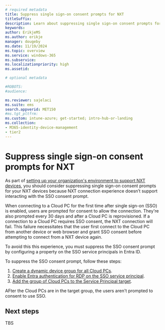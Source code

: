 ```yaml
---
# required metadata
title: Suppress single sign-on consent prompts for NXT
titleSuffix:
description: Learn about suppressing single sign-on consent prompts for NXT
keywords:
author: ErikjeMS  
ms.author: erikje
manager: dougeby
ms.date: 11/19/2024
ms.topic: overview
ms.service: windows-365
ms.subservice:
ms.localizationpriority: high
ms.assetid: 

# optional metadata

#ROBOTS:
#audience:

ms.reviewer: sajelaci
ms.suite: ems
search.appverid: MET150
#ms.tgt_pltfrm:
ms.custom: intune-azure; get-started; intro-hub-or-landing
ms.collection:
- M365-identity-device-management
- tier2
---
```


# Suppress single sign-on consent prompts for NXT

As part of [setting up your organization's environment to support NXT devices](deployment-overview.md), you should consider suppressing single sign-on consent prompts for your NXT devices because NXT connection experience doesn’t support interacting with the SSO consent prompt.

When connecting to a Cloud PC for the first time after single sign-on (SSO) is enabled, users are prompted for consent to allow the connection. They're also prompted every 30 days and after a Cloud PC is reprovisioned. If a connection to a Cloud PC requires SSO consent, the NXT connection will fail. This failure necessitates that the user first connect to the Cloud PC from another device or web browser and grant SSO consent before attempting to connect from a NXT device again.  

To avoid this this experience, you must suppress the SSO consent prompt by configuring a property on the SSO service principals in Entra ID.

To suppress the SSO consent prompt, follow these steps:

1. [Create a dynamic device group for all Cloud PCs](../enterprise/create-dynamic-device-group-all-cloudpcs#create-a-dynamic-device-group-for-all-cloud-pcs.md).
2. [Enable Entra authentication for RDP on the SSO service principal](/azure/virtual-desktop/configure-single-sign-on#enable-microsoft-entra-authentication-for-rdp).
3. [Add the group of Cloud PCs to the Service Principal target](/azure/virtual-desktop/configure-single-sign-on#hide-the-consent-prompt-dialog).

AFter the Cloud PCs are in the target group, the users aren't prompted to consent to use SSO.

## Next steps

TBS
